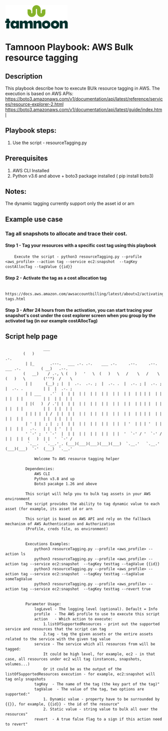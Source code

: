 
<img src="../../../images/icons/Tamnoon.png" width="200"/>

# Tamnoon Playbook: AWS Bulk resource tagging

## Description
This playbook describe how to execute BUlk resource tagging in AWS.
The execution is based on AWS APIs:
https://boto3.amazonaws.com/v1/documentation/api/latest/reference/services/resource-explorer-2.html
https://boto3.amazonaws.com/v1/documentation/api/latest/guide/index.html

## Playbook steps:
1. Use the script - resourceTagging.py


## Prerequisites 
1. AWS CLI Installed 
2. Python v3.6  and above + boto3 package installed ( pip install boto3)

## Notes:
The dynamic tagging currently support only the asset id or arn 

## Example use case 
### Tag all snapshots to allocate and trace their cost. 
#### Step 1 - Tag your resources with a specific cost tag using this playbook 
        Execute the script - python3 resourceTagging.py --profile <aws_profile> --action tag --service ec2:snapshot  --tagKey costAllocTag --tagValue {{id}}
#### Step 2 - Activate the tag as a cost allocation tag
        https://docs.aws.amazon.com/awsaccountbilling/latest/aboutv2/activating-tags.html
#### Step 3 - After 24 hours from the activation, you can start tracing your snapshot's cost under the cost explorer screen when you group by the activated tag (in our example costAllocTag)



## Script help page 


                     ___                                                                                           
			(   )                                                                            .-.           
			 | |_       .---.   ___ .-. .-.    ___ .-.     .--.     .--.    ___ .-.         ( __)   .--.   
			(   __)    / .-, \ (   )   '   \  (   )   \   /    \   /    \  (   )   \        (''")  /    \  
			 | |      (__) ; |  |  .-.  .-. ;  |  .-. .  |  .-. ; |  .-. ;  |  .-. .         | |  |  .-. ; 
			 | | ___    .'`  |  | |  | |  | |  | |  | |  | |  | | | |  | |  | |  | |         | |  | |  | | 
			 | |(   )  / .'| |  | |  | |  | |  | |  | |  | |  | | | |  | |  | |  | |         | |  | |  | | 
			 | | | |  | /  | |  | |  | |  | |  | |  | |  | |  | | | |  | |  | |  | |         | |  | |  | | 
			 | ' | |  ; |  ; |  | |  | |  | |  | |  | |  | '  | | | '  | |  | |  | |   .-.   | |  | '  | | 
			 ' `-' ;  ' `-'  |  | |  | |  | |  | |  | |  '  `-' / '  `-' /  | |  | |  (   )  | |  '  `-' / 
			  `.__.   `.__.'_. (___)(___)(___)(___)(___)  `.__.'   `.__.'  (___)(___)  `-'  (___)  `.__.'  

        		 Welcome To AWS resource tagging helper 

			 Dependencies:
				 AWS CLI
				 Python v3.8 and up
				 Boto3 pacakge 1.26 and above

			 This script will help you to bulk tag assets in your AWS environment
 			 The script provides the ability to tag dynamic value to each asset (for example, its asset id or arn
 
			 This script is based on AWS API and rely on the fallback mechanism of AWS Authentication and Authorization
			 (Profile, creds file, os environment)


			 Executions Examples:
				 python3 resourceTagging.py --profile <aws_profile> --action ls  
				 python3 resourceTagging.py --profile <aws_profile> --action tag --service ec2:snapshot  --tagKey testtag --tagValue {{id}}
				 python3 resourceTagging.py --profile <aws_profile> --action tag --service ec2:snapshot  --tagKey testtag --tagValue someTagValue
				 python3 resourceTagging.py --profile <aws_profile> --action tag --service ec2:snapshot  --tagKey testtag --revert true


			 Parameter Usage:
				 logLevel - The logging level (optional). Default = Info
				 profile  - The AWS profile to use to execute this script
				 action   - Which action to execute:
					 1.listOfSupportedResources - print out the supported service and resources that the script can tag
					 2.tag - tag the given assets or the entire assets related to the service with the given tag value
				 service - The service which all resources from will be tagged:
					 It could be high level, for example, ec2 - in that case, all resources under ec2 will tag (instances, snapshots, volumes...)
					 Or it could be as the output of the  listOfSupportedResources execution - for example, ec2:snapshot will tag only snapshots
				 tagKey  - The name of the tag (the key part of the tag)"
				 tagValue  - The value of the tag, two options are supported:"
					 1. Dynamic value - property have to be surrounded by {{}}, for example, {{id}} - the id of the resource"
					 2. Static value - string value to bulk all over the resources"
				 revert  - A true false flag to a sign if this action need to revert"